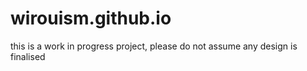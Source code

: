 # wirouism.github.io
this is a work in progress project, please do not assume any design is finalised 
